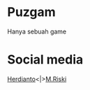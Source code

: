 # Puzgam
Hanya sebuah game

# Social media
[Herdianto](https://www.instagram.com/herdianto.jeremi)<|>[M.Riski](https://www.instagram.com/rizukiretz_)
